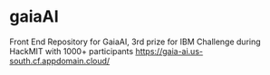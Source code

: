 # gaiaAI
Front End Repository for GaiaAI, 3rd prize for IBM Challenge during HackMIT with 1000+ participants
https://gaia-ai.us-south.cf.appdomain.cloud/
